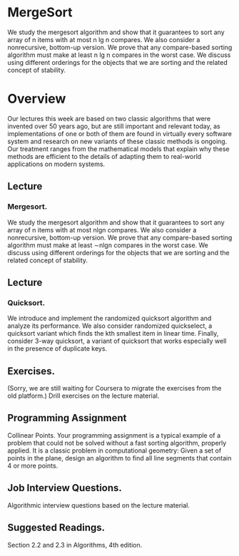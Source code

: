 # MergeSort
We study the mergesort algorithm and show that it guarantees to sort any array of n items with at most n lg n compares. We also consider a nonrecursive, bottom-up version. We prove that any compare-based sorting algorithm must make at least n lg n compares in the worst case. We discuss using different orderings for the objects that we are sorting and the related concept of stability.

# Overview
Our lectures this week are based on two classic algorithms that were invented over 50 years ago, but are still important and relevant today, as implementations of one or both of them are found in virtually every software system and research on new variants of these classic methods is ongoing. Our treatment ranges from the mathematical models that explain why these methods are efficient to the details of adapting them to real-world applications on modern systems.

## Lecture
### Mergesort.
We study the mergesort algorithm and show that it guarantees to sort any array of n items with at most nlgn compares. We also consider a nonrecursive, bottom-up version. We prove that any compare-based sorting algorithm must make at least ∼nlgn compares in the worst case. We discuss using different orderings for the objects that we are sorting and the related concept of stability.

## Lecture
### Quicksort.
We introduce and implement the randomized quicksort algorithm and analyze its performance. We also consider randomized quickselect, a quicksort variant which finds the kth smallest item in linear time. Finally, consider 3-way quicksort, a variant of quicksort that works especially well in the presence of duplicate keys.

## Exercises.
(Sorry, we are still waiting for Coursera to migrate the exercises from the old platform.) Drill exercises on the lecture material.

## Programming Assignment
Collinear Points. Your programming assignment is a typical example of a problem that could not be solved without a fast sorting algorithm, properly applied. It is a classic problem in computational geometry: Given a set of points in the plane, design an algorithm to find all line segments that contain 4 or more points.

## Job Interview Questions.
Algorithmic interview questions based on the lecture material.

## Suggested Readings.
Section 2.2 and 2.3 in Algorithms, 4th edition.
